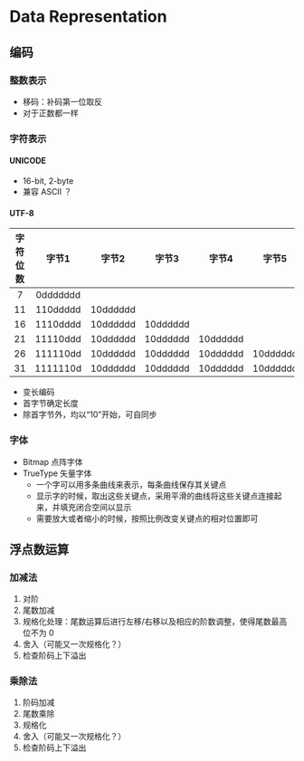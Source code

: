 # Data Representation

## 编码

### 整数表示

- 移码：补码第一位取反
- 对于正数都一样

### 字符表示

#### UNICODE

- 16-bit, 2-byte
- 兼容 ASCII ？

#### UTF-8

| **字符位数** |  字节1   |  字节2   |  字节3   |  字节4   |  字节5   |  字节6   |
| :----------: | :------: | :------: | :------: | :------: | :------: | :------: |
|      7       | 0ddddddd |          |          |          |          |          |
|      11      | 110ddddd | 10dddddd |          |          |          |          |
|      16      | 1110dddd | 10dddddd | 10dddddd |          |          |          |
|      21      | 11110ddd | 10dddddd | 10dddddd | 10dddddd |          |          |
|      26      | 111110dd | 10dddddd | 10dddddd | 10dddddd | 10dddddd |          |
|      31      | 1111110d | 10dddddd | 10dddddd | 10dddddd | 10dddddd | 10dddddd |

- 变长编码
- 首字节确定长度
- 除首字节外，均以“10”开始，可自同步

### 字体

- Bitmap 点阵字体
- TrueType 矢量字体
    - 一个字可以用多条曲线来表示，每条曲线保存其关键点
    - 显示字的时候，取出这些关键点，采用平滑的曲线将这些关键点连接起来，并填充闭合空间以显示
    - 需要放大或者缩小的时候，按照比例改变关键点的相对位置即可

## 浮点数运算

### 加减法

1. 对阶
2. 尾数加减
3. 规格化处理：尾数运算后进行左移/右移以及相应的阶数调整，使得尾数最高位不为 0
4. 舍入（可能又一次规格化？）
5. 检查阶码上下溢出

### 乘除法

1. 阶码加减
2. 尾数乘除
3. 规格化
4. 舍入（可能又一次规格化？）
5. 检查阶码上下溢出









